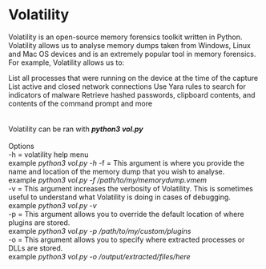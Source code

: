 # Volatility

Volatility is an open-source memory forensics toolkit written in Python. Volatility allows us to analyse memory dumps taken from Windows, Linux and Mac OS devices and is an extremely popular tool in memory forensics. For example, Volatility allows us to:

List all processes that were running on the device at the time of the capture
List active and closed network connections
Use Yara rules to search for indicators of malware
Retrieve hashed passwords, clipboard contents, and contents of the command prompt and more
<br>
<br>
<br>
Volatility can be ran with <i><b>python3 vol.py</b></i>
<br>
<br>Options
<br>
-h = volatility help menu <br>
example <i>python3 vol.py -h</i>
-f = This argument is where you provide the name and location of the memory dump that you wish to analyse. <br>
example <i>python3 vol.py -f /path/to/my/memorydump.vmem</i> <br>
-v = This argument increases the verbosity of Volatility. This is sometimes useful to understand what Volatility is doing in cases of debugging. <br>
example <i>python3 vol.py -v</i>  <br>
-p = This argument allows you to override the default location of where plugins are stored. <br>
example <i>python3 vol.py -p /path/to/my/custom/plugins</i> <br>
-o = This argument allows you to specify where extracted processes or DLLs are stored. <br>
example <i>python3 vol.py -o /output/extracted/files/here</i> <br>
